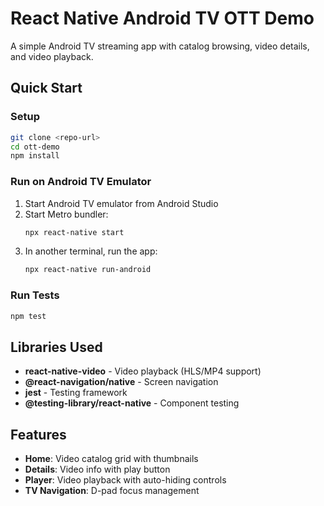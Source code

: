 # React Native Android TV OTT Demo

A simple Android TV streaming app with catalog browsing, video details, and video playback.

## Quick Start

### Setup
```bash
git clone <repo-url>
cd ott-demo
npm install
```

### Run on Android TV Emulator
1. Start Android TV emulator from Android Studio
2. Start Metro bundler:
   ```bash
   npx react-native start
   ```
3. In another terminal, run the app:
   ```bash
   npx react-native run-android
   ```

### Run Tests
```bash
npm test
```

## Libraries Used

- **react-native-video** - Video playback (HLS/MP4 support)
- **@react-navigation/native** - Screen navigation
- **jest** - Testing framework
- **@testing-library/react-native** - Component testing

##  Features

- **Home**: Video catalog grid with thumbnails
- **Details**: Video info with play button
- **Player**: Video playback with auto-hiding controls
- **TV Navigation**: D-pad focus management
